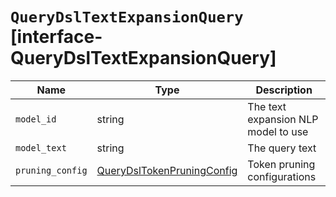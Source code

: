 # `QueryDslTextExpansionQuery` [interface-QueryDslTextExpansionQuery]

| Name | Type | Description |
| - | - | - |
| `model_id` | string | The text expansion NLP model to use |
| `model_text` | string | The query text |
| `pruning_config` | [QueryDslTokenPruningConfig](./QueryDslTokenPruningConfig.md) | Token pruning configurations |
